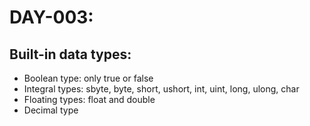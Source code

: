 # DAY-003:

## Built-in data types:

- Boolean type: only true or false
- Integral types: sbyte, byte, short, ushort, int, uint, long, ulong, char
- Floating types: float and double
- Decimal type
